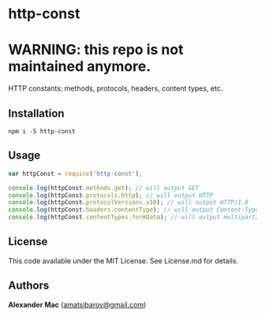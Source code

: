 http-const
===================

# WARNING: this repo is not maintained anymore.

HTTP constants: methods, protocols, headers, content types, etc.

## Installation

```
npm i -S http-const
```

## Usage

``` js
var httpConst = require('http-const');

console.log(httpConst.methods.get); // will output GET
console.log(httpConst.protocols.http); // will output HTTP
console.log(httpConst.protocolVersions.v10); // will output HTTP/1.0
console.log(httpConst.headers.contentType); // will output Content-Type
console.log(httpConst.contentTypes.formData); // will output multipart/form-data
```

## License
This code available under the MIT License.
See License.md for details.  


## Authors

**Alexander Mac** ([amatsibarov@gmail.com](mailto:amatsibarov@gmail.com))

